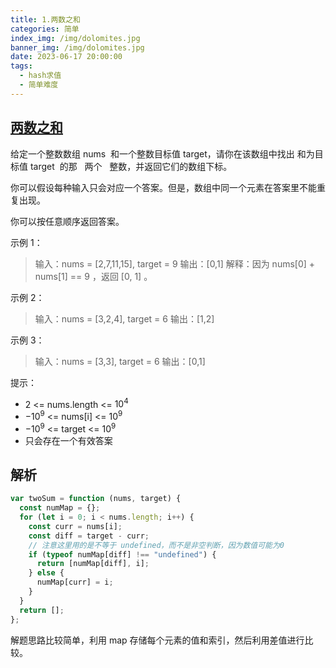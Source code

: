 ```yaml
---
title: 1.两数之和
categories: 简单
index_img: /img/dolomites.jpg
banner_img: /img/dolomites.jpg
date: 2023-06-17 20:00:00
tags:
  - hash求值
  - 简单难度
---
```


## [两数之和](https://leetcode.cn/problems/two-sum/)

给定一个整数数组 nums  和一个整数目标值 target，请你在该数组中找出 和为目标值 target  的那   两个   整数，并返回它们的数组下标。

你可以假设每种输入只会对应一个答案。但是，数组中同一个元素在答案里不能重复出现。

你可以按任意顺序返回答案。

<!-- more -->

示例 1：

> 输入：nums = [2,7,11,15], target = 9
> 输出：[0,1]
> 解释：因为 nums[0] + nums[1] == 9 ，返回 [0, 1] 。

示例 2：

> 输入：nums = [3,2,4], target = 6
> 输出：[1,2]

示例 3：

> 输入：nums = [3,3], target = 6
> 输出：[0,1]

提示：

- 2 <= nums.length <= $10^4$
- $-10^9$ <= nums[i] <= $10^9$
- $-10^9$ <= target <= $10^9$
- 只会存在一个有效答案

## 解析

```javascript
var twoSum = function (nums, target) {
  const numMap = {};
  for (let i = 0; i < nums.length; i++) {
    const curr = nums[i];
    const diff = target - curr;
    // 注意这里用的是不等于 undefined，而不是非空判断，因为数值可能为0
    if (typeof numMap[diff] !== "undefined") {
      return [numMap[diff], i];
    } else {
      numMap[curr] = i;
    }
  }
  return [];
};
```

解题思路比较简单，利用 map 存储每个元素的值和索引，然后利用差值进行比较。
